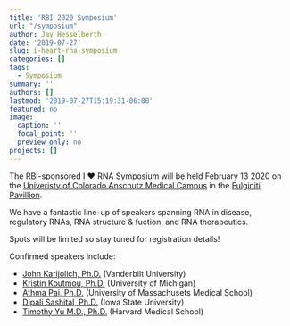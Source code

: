 ```yaml
---
title: 'RBI 2020 Symposium'
url: "/symposium"
author: Jay Hesselberth
date: '2019-07-27'
slug: i-heart-rna-symposium
categories: []
tags:
  - Symposium
summary: ''
authors: []
lastmod: '2019-07-27T15:19:31-06:00'
featured: no
image:
  caption: ''
  focal_point: ''
  preview_only: no
projects: []
---
```


The RBI-sponsored I :heart: RNA Symposium will be held February 13 2020 on the [Univeristy of Colorado Anschutz Medical Campus](http://cuanschutz.edu) in the [Fulginiti Pavillion](http://www.ucdenver.edu/academics/colleges/medicalschool/centers/BioethicsHumanities/AboutUs/Pages/Fulginiti%20Pavilion.aspx).

We have a fantastic line-up of speakers spanning RNA in disease, regulatory
RNAs, RNA structure & fuction, and RNA therapeutics.

Spots will be limited so stay tuned for registration details!

Confirmed speakers include:

- [John Karijolich, Ph.D.](https://www.vumc.org/karijolich-lab/person/john-karijolich-phd) (Vanderbilt University)
- [Kristin Koutmou, Ph.D.](https://www.koutmoulab.com/) (University of Michigan)
- [Athma Pai, Ph.D.](http://pai-lab.org/) (University of Massachusets Medical School)
- [Dipali Sashital, Ph.D.](http://www.sashitallab.org/) (Iowa State University)
- [Timothy Yu M.D., Ph.D.](https://www.theyulab.org/) (Harvard Medical School)

<!-- {{< gallery >}} -->
